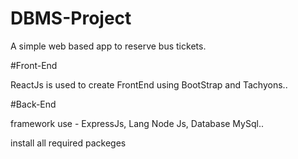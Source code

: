 # DBMS-Project
A simple web based app to reserve bus tickets.



#Front-End

ReactJs is used to create FrontEnd using BootStrap and Tachyons..


#Back-End

framework use - ExpressJs,
Lang Node Js,
Database MySql..

install all required packeges


